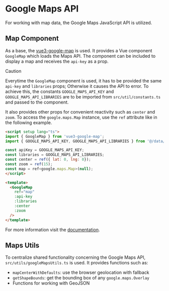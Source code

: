 # Google Maps API

For working with map data, the Google Maps JavaScript API is utilized.

## Map Component

As a base, the [vue3-google-map](https://www.npmjs.com/package/vue3-google-map) is used.
It provides a Vue component `GoogleMap` which loads the Maps API.
The component can be included to display a map and receives the `api-key` as a prop.

> [!CAUTION]
> Everytime the `GoogleMap` component is used, it has to be provided the same `api-key` and `libraries` props;
> Otherwise it causes the API to error.
> To achieve this, the constants `GOOGLE_MAPS_API_KEY` and `GOOGLE_MAPS_API_LIBRARIES` are to be imported from `src/util/constants.ts` and passed to the component.

It also provides other props for convenient reactivity such as `center` and `zoom`.
To access the `google.maps.Map` instance, use the `ref` attribute like in the following example.

```html
<script setup lang="ts">
import { GoogleMap } from 'vue3-google-map';
import { GOOGLE_MAPS_API_KEY, GOOGLE_MAPS_API_LIBRARIES } from '@/data/constants';

const apiKey = GOOGLE_MAPS_API_KEY;
const libraries = GOOGLE_MAPS_API_LIBRARIES;
const center = ref({ lat: 0, lng: 0});
const zoom = ref(15);
const map = ref<google.maps.Map>(null);
</script>

<template>
  <GoogleMap
    ref="map"
    :api-key
    :libraries
    :center
    :zoom
  />
</template>
```

For more information visit the [documentation](https://vue3-google-map.com/).

## Maps Utils

To centralize shared functionality concerning the Google Maps API, `src/utils/googleMapsUtils.ts` is used.
It provides functions such as:

* `mapCenterWithDefaults`: use the browser geolocation with fallback
* `getShapeBounds`: get the bounding box of any `google.maps.Overlay`
* Functions for working with GeoJSON
